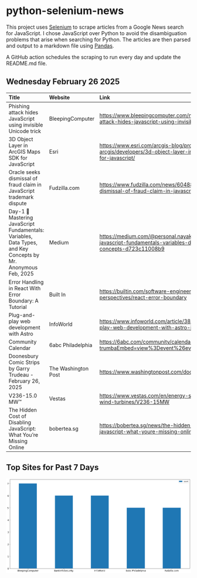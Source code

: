 # python-selenium-news

This project uses [Selenium](https://www.seleniumhq.org/) to scrape articles from a Google News search for JavaScript.
I chose JavaScript over Python to avoid the disambiguation problems that arise when searching for Python.
The articles are then parsed and output to a markdown file using [Pandas](https://pandas.pydata.org/).

A GitHub action schedules the scraping to run every day and update the README.md file.

## Wednesday February 26 2025


| Title                                                                                                          | Website             | Link                                                                                                                          |
|:---------------------------------------------------------------------------------------------------------------|:--------------------|:------------------------------------------------------------------------------------------------------------------------------|
| Phishing attack hides JavaScript using invisible Unicode trick                                                 | BleepingComputer    | https://www.bleepingcomputer.com/news/security/phishing-attack-hides-javascript-using-invisible-unicode-trick/                |
| 3D Object Layer in ArcGIS Maps SDK for JavaScript                                                              | Esri                | https://www.esri.com/arcgis-blog/products/js-api-arcgis/developers/3d-object-layer-in-arcgis-maps-sdk-for-javascript/         |
| Oracle seeks dismissal of fraud claim in JavaScript trademark dispute                                          | Fudzilla.com        | https://www.fudzilla.com/news/60488-oracle-seeks-dismissal-of-fraud-claim-in-javascript-trademark-dispute                     |
| Day-1 🚀Mastering JavaScript Fundamentals: Variables, Data Types, and Key Concepts  by Mr. Anonymous  Feb, 2025 | Medium              | https://medium.com/@personal.nayak/day-1-mastering-javascript-fundamentals-variables-data-types-and-key-concepts-d723c11008b9 |
| Error Handling in React With Error Boundary: A Tutorial                                                        | Built In            | https://builtin.com/software-engineering-perspectives/react-error-boundary                                                    |
| Plug-and-play web development with Astro                                                                       | InfoWorld           | https://www.infoworld.com/article/3831686/plug-and-play-web-development-with-astro-js.html                                    |
| Community Calendar                                                                                             | 6abc Philadelphia   | https://6abc.com/community/calendar/?trumbaEmbed=view%3Devent%26eventid%3D180118043                                           |
| Doonesbury Comic Strips by Garry Trudeau - February 26, 2025                                                   | The Washington Post | https://www.washingtonpost.com/doonesbury/                                                                                    |
| V236-15.0 MW™                                                                                                  | Vestas              | https://www.vestas.com/en/energy-solutions/offshore-wind-turbines/V236-15MW                                                   |
| The Hidden Cost of Disabling JavaScript: What You’re Missing Online                                            | bobertea.sg         | https://bobertea.sg/news/the-hidden-cost-of-disabling-javascript-what-youre-missing-online/16758/                             |
## Top Sites for Past 7 Days

![Graph of Top Sites](https://raw.githubusercontent.com/dan-mba/python-selenium-news/main/last-week.png)
